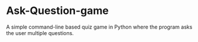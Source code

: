 # Ask-Question-game
A simple command-line based quiz game in Python where the program asks the user multiple questions.
